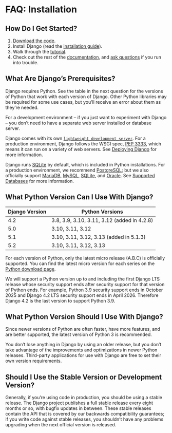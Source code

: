 # FAQ: Installation

## How Do I Get Started?

1. [Download the code](https://www.djangoproject.com/download/).
2. Install Django (read the [installation guide](https://docs.djangoproject.com/en/5.2/intro/install/)).
3. Walk through the [tutorial](https://docs.djangoproject.com/en/5.2/intro/tutorial01/).
4. Check out the rest of the [documentation](https://docs.djangoproject.com/en/5.2/), and [ask questions](https://www.djangoproject.com/community/) if you run into trouble.

## What Are Django’s Prerequisites?

Django requires Python. See the table in the next question for the versions of Python that work with each version of Django. Other Python libraries may be required for some use cases, but you’ll receive an error about them as they’re needed.

For a development environment – if you just want to experiment with Django – you don’t need to have a separate web server installed or database server.

Django comes with its own [`lightweight development server`](https://docs.djangoproject.com/en/5.2/ref/django-admin/#django-admin-runserver). For a production environment, Django follows the WSGI spec, [PEP 3333](https://peps.python.org/pep-3333/), which means it can run on a variety of web servers. See [Deploying Django](https://docs.djangoproject.com/en/5.2/howto/deployment/) for more information.

Django runs [SQLite](https://www.sqlite.org/) by default, which is included in Python installations. For a production environment, we recommend [PostgreSQL](https://www.postgresql.org/); but we also officially support [MariaDB](https://mariadb.org/), [MySQL](https://www.mysql.com/), [SQLite](https://www.sqlite.org/), and [Oracle](https://www.oracle.com/). See [Supported Databases](https://docs.djangoproject.com/en/5.2/ref/databases/) for more information.

## What Python Version Can I Use With Django?

| Django Version | Python Versions                                                                 |
|----------------|---------------------------------------------------------------------------------|
| 4.2            | 3.8, 3.9, 3.10, 3.11, 3.12 (added in 4.2.8)                                     |
| 5.0            | 3.10, 3.11, 3.12                                                               |
| 5.1            | 3.10, 3.11, 3.12, 3.13 (added in 5.1.3)                                         |
| 5.2            | 3.10, 3.11, 3.12, 3.13                                                         |

For each version of Python, only the latest micro release (A.B.C) is officially supported. You can find the latest micro version for each series on the [Python download page](https://www.python.org/downloads/).

We will support a Python version up to and including the first Django LTS release whose security support ends after security support for that version of Python ends. For example, Python 3.9 security support ends in October 2025 and Django 4.2 LTS security support ends in April 2026. Therefore Django 4.2 is the last version to support Python 3.9.

## What Python Version Should I Use With Django?

Since newer versions of Python are often faster, have more features, and are better supported, the latest version of Python 3 is recommended.

You don’t lose anything in Django by using an older release, but you don’t take advantage of the improvements and optimizations in newer Python releases. Third-party applications for use with Django are free to set their own version requirements.

## Should I Use the Stable Version or Development Version?

Generally, if you’re using code in production, you should be using a stable release. The Django project publishes a full stable release every eight months or so, with bugfix updates in between. These stable releases contain the API that is covered by our backwards compatibility guarantees; if you write code against stable releases, you shouldn’t have any problems upgrading when the next official version is released.